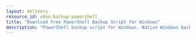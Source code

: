 ```yaml
---
layout: delivery
resource_id: odoo-backup-powershell
title: "Download Free PowerShell Backup Script for Windows"
description: "PowerShell backup script for Windows. Native Windows backup automation for Odoo on Windows Server."
---
```


